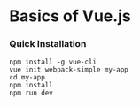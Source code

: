 # Basics of Vue.js

### Quick Installation

```text
npm install -g vue-cli
vue init webpack-simple my-app
cd my-app
npm install
npm run dev
```
